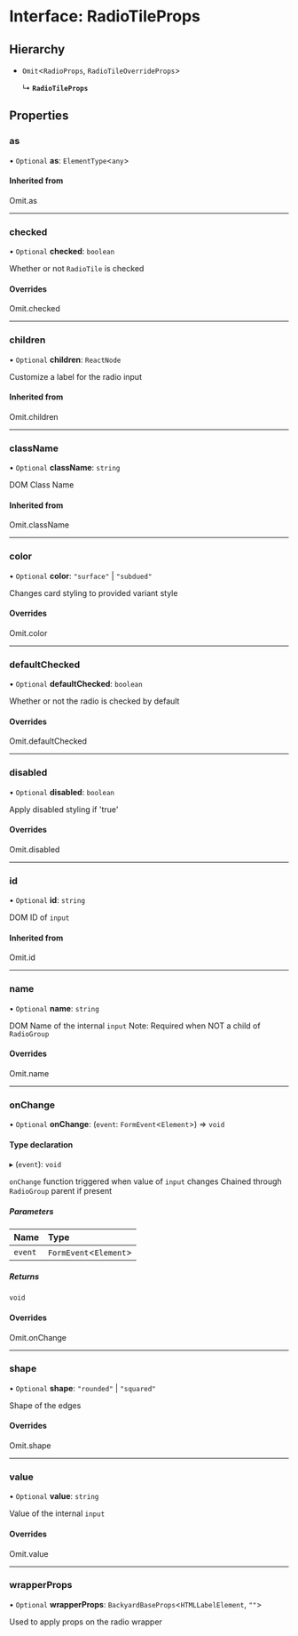 # Interface: RadioTileProps

## Hierarchy

- `Omit`<`RadioProps`, `RadioTileOverrideProps`\>

  ↳ **`RadioTileProps`**

## Properties

### as

• `Optional` **as**: `ElementType`<`any`\>

#### Inherited from

Omit.as

___

### checked

• `Optional` **checked**: `boolean`

Whether or not `RadioTile` is checked

#### Overrides

Omit.checked

___

### children

• `Optional` **children**: `ReactNode`

Customize a label for the radio input

#### Inherited from

Omit.children

___

### className

• `Optional` **className**: `string`

DOM Class Name

#### Inherited from

Omit.className

___

### color

• `Optional` **color**: ``"surface"`` \| ``"subdued"``

Changes card styling to provided variant style

#### Overrides

Omit.color

___

### defaultChecked

• `Optional` **defaultChecked**: `boolean`

Whether or not the radio is checked by default

#### Overrides

Omit.defaultChecked

___

### disabled

• `Optional` **disabled**: `boolean`

Apply disabled styling if 'true'

#### Overrides

Omit.disabled

___

### id

• `Optional` **id**: `string`

DOM ID of `input`

#### Inherited from

Omit.id

___

### name

• `Optional` **name**: `string`

DOM Name of the internal `input`
Note: Required when NOT a child of `RadioGroup`

#### Overrides

Omit.name

___

### onChange

• `Optional` **onChange**: (`event`: `FormEvent`<`Element`\>) => `void`

#### Type declaration

▸ (`event`): `void`

`onChange` function triggered when value of `input` changes
Chained through `RadioGroup` parent if present

##### Parameters

| Name | Type |
| :------ | :------ |
| `event` | `FormEvent`<`Element`\> |

##### Returns

`void`

#### Overrides

Omit.onChange

___

### shape

• `Optional` **shape**: ``"rounded"`` \| ``"squared"``

Shape of the edges

#### Overrides

Omit.shape

___

### value

• `Optional` **value**: `string`

Value of the internal `input`

#### Overrides

Omit.value

___

### wrapperProps

• `Optional` **wrapperProps**: `BackyardBaseProps`<`HTMLLabelElement`, ``""``\>

Used to apply props on the radio wrapper
